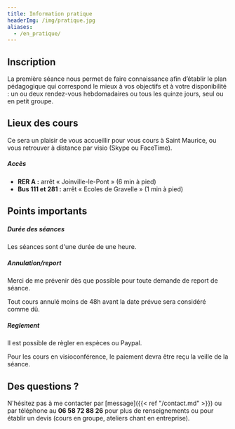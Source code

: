```yaml
---
title: Information pratique
headerImg: /img/pratique.jpg
aliases:
  - /en_pratique/
---
```


## Inscription 

La première séance nous permet de faire connaissance afin d’établir le plan pédagogique qui correspond le mieux à vos objectifs et à votre disponibilité : un ou deux rendez-vous hebdomadaires ou tous les quinze jours, seul ou en petit groupe.

## Lieux des cours 

Ce sera un plaisir de vous accueillir pour vous cours à Saint Maurice, ou vous retrouver à distance par visio (Skype ou FaceTime).

##### Accès

- **RER A :** arrêt « Joinville-le-Pont » (6 min à pied)
- **Bus 111 et 281 :** arrêt « Ecoles de Gravelle » (1 min à pied)


## Points importants

##### Durée des séances
 
Les séances sont d'une durée de une heure. 

##### Annulation/report

Merci de me prévenir dès que possible pour toute demande de report de séance. 

Tout cours annulé moins de 48h avant la date prévue sera considéré comme dû.

##### Reglement

Il est possible de règler en espèces ou Paypal. 

Pour les cours en visioconférence, le paiement devra être reçu la veille de la séance.

## Des questions ?

N'hésitez pas à me contacter par [message]({{< ref "/contact.md" >}}) ou par téléphone au **06 58 72 88 26** pour plus de renseignements ou pour établir un devis (cours en groupe, ateliers chant en entreprise).

